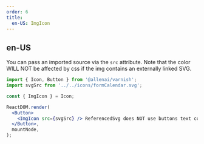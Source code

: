 ```yaml
---
order: 6
title:
  en-US: ImgIcon
---
```


## en-US

You can pass an imported source via the `src` attribute.
Note that the color WILL NOT be affected by css if the img contains an externally linked SVG.

```jsx
import { Icon, Button } from '@allenai/varnish';
import svgSrc from '../../icons/formCalendar.svg';

const { ImgIcon } = Icon;

ReactDOM.render(
  <Button>
    <ImgIcon src={svgSrc} /> ReferencedSvg does NOT use buttons text color
  </Button>,
  mountNode,
);
```

